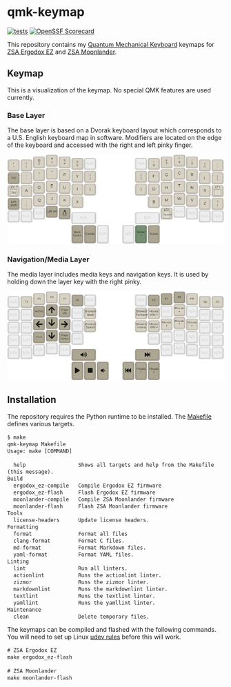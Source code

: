 # qmk-keymap

[![tests](https://github.com/ianlewis/qmk-keymap/actions/workflows/pre-submit.units.yml/badge.svg)](https://github.com/ianlewis/qmk-keymap/actions/workflows/pre-submit.units.yml) [![OpenSSF Scorecard](https://api.securityscorecards.dev/projects/github.com/ianlewis/qmk-keymap/badge)](https://api.securityscorecards.dev/projects/github.com/ianlewis/qmk-keymap)

This repository contains my [Quantum Mechanical Keyboard](https://docs.qmk.fm/) keymaps for [ZSA Ergodox EZ](keyboards/ergodox_ez/keymaps/ianlewis_dvorak) and [ZSA Moonlander](keyboards/zsa/moonlander/keymaps/ianlewis_dvorak).

## Keymap

This is a visualization of the keymap. No special QMK features are used currently.

### Base Layer

The base layer is based on a Dvorak keyboard layout which corresponds to a U.S. English keyboard map in software. Modifiers are located on the edge of the keyboard and accessed with the right and left pinky finger.

![Base Layer](keyboards/zsa/moonlander/keymaps/ianlewis_dvorak/doc/base.png)

### Navigation/Media Layer

The media layer includes media keys and navigation keys. It is used by holding down the layer key with the right pinky.

![Media Layer](keyboards/zsa/moonlander/keymaps/ianlewis_dvorak/doc/media.png)

## Installation

The repository requires the Python runtime to be installed. The [Makefile](./Makefile) defines various targets.

```shell
$ make
qmk-keymap Makefile
Usage: make [COMMAND]

  help                 Shows all targets and help from the Makefile (this message).
Build
  ergodox_ez-compile   Compile Ergodox EZ firmware
  ergodox_ez-flash     Flash Ergodox EZ firmware
  moonlander-compile   Compile ZSA Moonlander firmware
  moonlander-flash     Flash ZSA Moonlander firmware
Tools
  license-headers      Update license headers.
Formatting
  format               Format all files
  clang-format         Format C files.
  md-format            Format Markdown files.
  yaml-format          Format YAML files.
Linting
  lint                 Run all linters.
  actionlint           Runs the actionlint linter.
  zizmor               Runs the zizmor linter.
  markdownlint         Runs the markdownlint linter.
  textlint             Runs the textlint linter.
  yamllint             Runs the yamllint linter.
Maintenance
  clean                Delete temporary files.
```

The keymaps can be compiled and flashed with the following commands. You will need to set up Linux [udev rules](https://docs.qmk.fm/faq_build#linux-udev-rules) before this will work.

```shell
# ZSA Ergodox EZ
make ergodox_ez-flash

# ZSA Moonlander
make moonlander-flash
```
